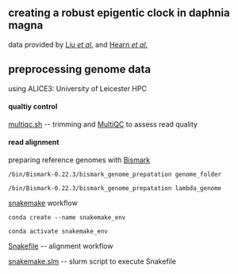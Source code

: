 ## creating a robust epigentic clock in daphnia magna

data provided by [Liu *et al.*](https://doi.org/10.1186/s13072-025-00580-y) and [Hearn *et al.*](https://doi.org/10.1186/s13072-020-00379-z)

## preprocessing genome data

using ALICE3: University of Leicester HPC


#### qualtiy control 

[multiqc.sh](docs/multiqc.sh) -- trimming and [MultiQC](https://seqera.io/multiqc/) to assess read quality

#### read alignment

preparing reference genomes with [Bismark](https://github.com/FelixKrueger/Bismark)

`/bin/Bismark-0.22.3/bismark_genome_prepatation genome_folder`

`/bin/Bismark-0.22.3/bismark_genome_prepatation lambda_genome`

[snakemake](https://snakemake.github.io/) workflow

`conda create --name snakemake_env`

`conda activate snakemake_env `

[Snakefile](docs/Snakefile) -- alignment workflow

[snakemake.slm](docs/snakemake.slm) -- slurm script to execute Snakefile
